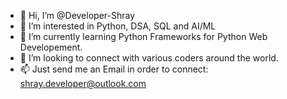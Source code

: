 - 👋 Hi, I’m @Developer-Shray
- 👀 I’m interested in Python, DSA, SQL and AI/ML
- 🌱 I’m currently learning Python Frameworks for Python Web Developement.
- 💞️ I’m looking to connect with various coders around the world.
- 📫 Just send me an Email in order to connect: shray.developer@outlook.com


<!---
Developer-Shray/Developer-Shray is a ✨ special ✨ repository because its `README.md` (this file) appears on your GitHub profile.
You can click the Preview link to take a look at your changes.
--->
